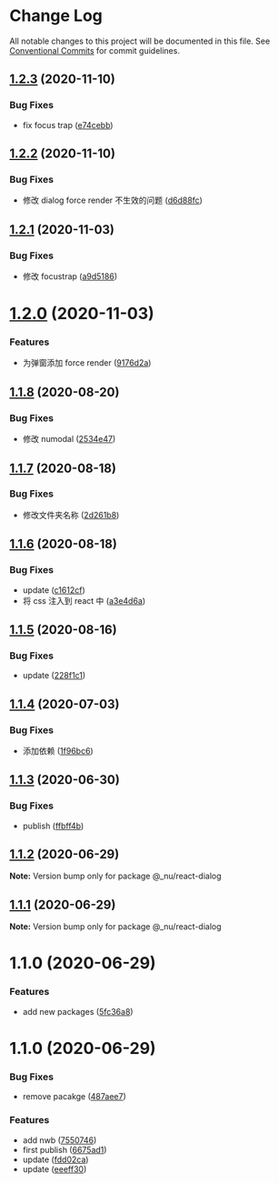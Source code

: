 # Change Log

All notable changes to this project will be documented in this file.
See [Conventional Commits](https://conventionalcommits.org) for commit guidelines.

## [1.2.3](https://github.com/nu-system/react/compare/@_nu/react-dialog@1.2.2...@_nu/react-dialog@1.2.3) (2020-11-10)

### Bug Fixes

- fix focus trap ([e74cebb](https://github.com/nu-system/react/commit/e74cebb557452bfa6488100e8b18a8ec392e8f51))

## [1.2.2](https://github.com/nu-system/react/compare/@_nu/react-dialog@1.2.1...@_nu/react-dialog@1.2.2) (2020-11-10)

### Bug Fixes

- 修改 dialog force render 不生效的问题 ([d6d88fc](https://github.com/nu-system/react/commit/d6d88fc228110dbe25b75f926be54f61cb662605))

## [1.2.1](https://github.com/nu-system/react/compare/@_nu/react-dialog@1.2.0...@_nu/react-dialog@1.2.1) (2020-11-03)

### Bug Fixes

- 修改 focustrap ([a9d5186](https://github.com/nu-system/react/commit/a9d51863fc6946b7a666202997789ad4b482a421))

# [1.2.0](https://github.com/nu-system/react/compare/@_nu/react-dialog@1.1.8...@_nu/react-dialog@1.2.0) (2020-11-03)

### Features

- 为弹窗添加 force render ([9176d2a](https://github.com/nu-system/react/commit/9176d2ad29986c6296b8ae35805c21978744736e))

## [1.1.8](https://github.com/nu-system/react/compare/@_nu/react-dialog@1.1.7...@_nu/react-dialog@1.1.8) (2020-08-20)

### Bug Fixes

- 修改 numodal ([2534e47](https://github.com/nu-system/react/commit/2534e47bb148482460fc1315bba3690531010e2d))

## [1.1.7](https://github.com/nu-system/react/compare/@_nu/react-dialog@1.1.6...@_nu/react-dialog@1.1.7) (2020-08-18)

### Bug Fixes

- 修改文件夹名称 ([2d261b8](https://github.com/nu-system/react/commit/2d261b8de2b5a977482733d58902c17dd51ae880))

## [1.1.6](https://github.com/nu-system/react/compare/@_nu/react-dialog@1.1.5...@_nu/react-dialog@1.1.6) (2020-08-18)

### Bug Fixes

- update ([c1612cf](https://github.com/nu-system/react/commit/c1612cf29cf1a2db3df2a12c2a899035f19c1f8e))
- 将 css 注入到 react 中 ([a3e4d6a](https://github.com/nu-system/react/commit/a3e4d6a22d345e02f2580b53212f6c063176d8b1))

## [1.1.5](https://github.com/nu-system/react-dialog/compare/@_nu/react-dialog@1.1.4...@_nu/react-dialog@1.1.5) (2020-08-16)

### Bug Fixes

- update ([228f1c1](https://github.com/nu-system/react-dialog/commit/228f1c1995f2a672f92e3ce68cf94373e5e29920))

## [1.1.4](https://github.com/nu-system/react-dialog/compare/@_nu/react-dialog@1.1.3...@_nu/react-dialog@1.1.4) (2020-07-03)

### Bug Fixes

- 添加依赖 ([1f96bc6](https://github.com/nu-system/react-dialog/commit/1f96bc6d0df16f6b25fb34dcb6df0f811d521056))

## [1.1.3](https://github.com/nu-system/react-dialog/compare/@_nu/react-dialog@1.1.2...@_nu/react-dialog@1.1.3) (2020-06-30)

### Bug Fixes

- publish ([ffbff4b](https://github.com/nu-system/react-dialog/commit/ffbff4b834614ca542bc20be3509f12c6886e09a))

## [1.1.2](https://github.com/nu-system/react-dialog/compare/@_nu/react-dialog@1.1.1...@_nu/react-dialog@1.1.2) (2020-06-29)

**Note:** Version bump only for package @\_nu/react-dialog

## [1.1.1](https://github.com/nu-system/react-dialog/compare/@_nu/react-dialog@1.1.0...@_nu/react-dialog@1.1.1) (2020-06-29)

**Note:** Version bump only for package @\_nu/react-dialog

# 1.1.0 (2020-06-29)

### Features

- add new packages ([5fc36a8](https://github.com/nu-system/react-dialog/commit/5fc36a83bfba9be335434f98abd211549864d5cd))

# 1.1.0 (2020-06-29)

### Bug Fixes

- remove pacakge ([487aee7](https://github.com/nu-system/react-dialog/commit/487aee74684b02bdedf54c3d20610488e19188ae))

### Features

- add nwb ([7550746](https://github.com/nu-system/react-dialog/commit/7550746cb6838165521f67729bf11d8f0885640f))
- first publish ([6675ad1](https://github.com/nu-system/react-dialog/commit/6675ad1be1df5b9b7e154f0c44636ae549f6ac5b))
- update ([fdd02ca](https://github.com/nu-system/react-dialog/commit/fdd02cab6b76550c94ed7c4b1472bec7d6878bed))
- update ([eeeff30](https://github.com/nu-system/react-dialog/commit/eeeff30e015bd171650439e85ccd71a0c3d8a797))
